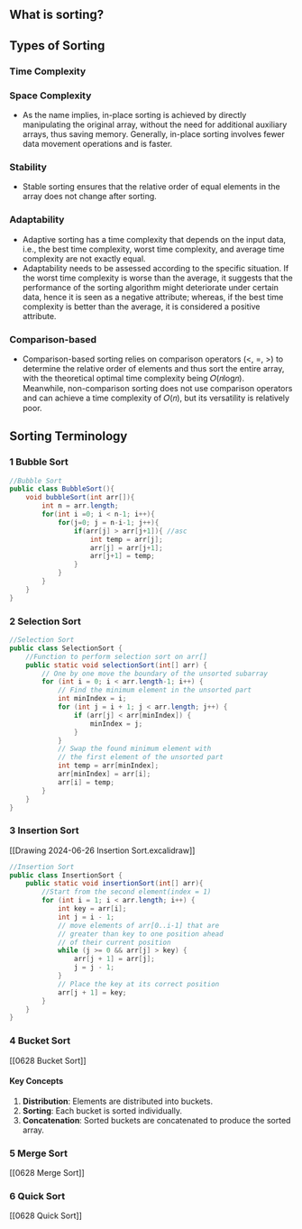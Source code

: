 ## What is sorting?
## Types of Sorting
### Time Complexity
### Space Complexity
- As the name implies, in-place sorting is achieved by directly manipulating the original array, without the need for additional auxiliary arrays, thus saving memory. Generally, in-place sorting involves fewer data movement operations and is faster.
### Stability
- Stable sorting ensures that the relative order of equal elements in the array does not change after sorting.
### Adaptability
- Adaptive sorting has a time complexity that depends on the input data, i.e., the best time complexity, worst time complexity, and average time complexity are not exactly equal.
- Adaptability needs to be assessed according to the specific situation. If the worst time complexity is worse than the average, it suggests that the performance of the sorting algorithm might deteriorate under certain data, hence it is seen as a negative attribute; whereas, if the best time complexity is better than the average, it is considered a positive attribute.
### Comparison-based
- Comparison-based sorting relies on comparison operators (<, =, >) to determine the relative order of elements and thus sort the entire array, with the theoretical optimal time complexity being 𝑂(𝑛log⁡𝑛). Meanwhile, non-comparison sorting does not use comparison operators and can achieve a time complexity of 𝑂(𝑛), but its versatility is relatively poor.
## Sorting Terminology
### 1 Bubble Sort
```Java
//Bubble Sort
public class BubbleSort(){
	void bubbleSort(int arr[]){
		int n = arr.length;
		for(int i =0; i < n-1; i++){
			for(j=0; j = n-i-1; j++){
				if(arr[j] > arr[j+1]){ //asc
					int temp = arr[j];
					arr[j] = arr[j+1];
					arr[j+1] = temp;
				}
			}
		}
	}
}
```

### 2 Selection Sort
```Java
//Selection Sort
public class SelectionSort {  
    //Function to perform selection sort on arr[]  
    public static void selectionSort(int[] arr) {  
        // One by one move the boundary of the unsorted subarray  
        for (int i = 0; i < arr.length-1; i++) {  
            // Find the minimum element in the unsorted part  
            int minIndex = i;  
            for (int j = i + 1; j < arr.length; j++) {  
                if (arr[j] < arr[minIndex]) {  
                    minIndex = j;  
                }  
            }  
            // Swap the found minimum element with 
            // the first element of the unsorted part  
            int temp = arr[minIndex];  
            arr[minIndex] = arr[i];  
            arr[i] = temp;  
        }  
    }  
}
```

### 3 Insertion Sort
[[Drawing 2024-06-26 Insertion Sort.excalidraw]]
```Java
//Insertion Sort
public class InsertionSort {  
    public static void insertionSort(int[] arr){  
        //Start from the second element(index = 1)  
        for (int i = 1; i < arr.length; i++) {  
            int key = arr[i];  
            int j = i - 1;  
            // move elements of arr[0..i-1] that are  
            // greater than key to one position ahead            
            // of their current position            
            while (j >= 0 && arr[j] > key) {  
                arr[j + 1] = arr[j];  
                j = j - 1;  
            }  
            // Place the key at its correct position  
            arr[j + 1] = key;  
        }  
    }  
}
```

### 4 Bucket Sort
[[0628 Bucket Sort]]
#### Key Concepts
1. **Distribution**: Elements are distributed into buckets.
2. **Sorting**: Each bucket is sorted individually.
3. **Concatenation**: Sorted buckets are concatenated to produce the sorted array.

### 5 Merge Sort
[[0628 Merge Sort]]

### 6 Quick Sort
[[0628 Quick Sort]]

